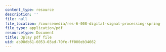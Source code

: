 ```yaml
---
content_type: resource
description: ''
file: null
file_location: /coursemedia/res-6-008-digital-signal-processing-spring-2011/ab98db61605303ad70feff000eb34662_LrNXtw0E7Dk.pdf
file_type: application/pdf
resourcetype: Document
title: 3play pdf file
uid: ab98db61-6053-03ad-70fe-ff000eb34662
---
```

